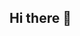 ## Hi there 👋

<!--

Project Name
Brief tagline or description of the project.


Table of Contents
Overview
Features
Prerequisites
Installation
Usage
Technologies Used
Contributing
License
Contact
Overview
Describe your project here:

What problem does it solve?
Who is it for?
Why is it unique or useful?
Features
List major features of the project.
Example:
User Authentication
Real-time updates
Customizable settings
Prerequisites
Make sure to install or set up the following before running the project:

Example:
Node.js version XX.X
MongoDB
Docker
Installation
Step-by-step guide to set up the project locally:

bash
Copy code
# Clone the repository
git clone https://github.com/your-username/project-name.git  

# Navigate to the project directory
cd project-name  

# Install dependencies
npm install  

# Start the application
npm start  
Usage
Explain how to use the project. Provide examples or screenshots:

Access the app via http://localhost:3000.
Example user credentials (if applicable).
Technologies Used
Technology Name
Example:
Node.js
Express.js
React.js
MySQL
Contributing
Want to contribute?

Fork the repository.
Create a feature branch: git checkout -b feature-name.
Commit your changes: git commit -m "Added feature-name".
Push to the branch: git push origin feature-name.
Open a Pull Request.
License
This project is licensed under the MIT License - see the LICENSE file for details.

Contact
For any inquiries or feedback, please reach out:

Name: Xavier Arland
Email: your-email@example.com
LinkedIn: Your Profile
